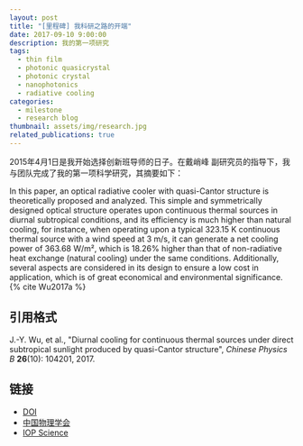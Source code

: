 ```yaml
---
layout: post
title: "[里程碑] 我科研之路的开端"
date: 2017-09-10 9:00:00
description: 我的第一项研究
tags:
  - thin film
  - photonic quasicrystal
  - photonic crystal
  - nanophotonics
  - radiative cooling
categories:
  - milestone
  - research blog
thumbnail: assets/img/research.jpg
related_publications: true
---
```


2015年4月1日是我开始选择创新班导师的日子。在戴峭峰 副研究员的指导下，我与团队完成了我的第一项科学研究，其摘要如下：

In this paper, an optical radiative cooler with quasi-Cantor structure is theoretically proposed and analyzed. This simple and symmetrically designed optical structure operates upon continuous thermal sources in diurnal subtropical conditions, and its efficiency is much higher than natural cooling, for instance, when operating upon a typical 323.15 K continuous thermal source with a wind speed at 3 m/s, it can generate a net cooling power of 363.68 W/m², which is 18.26% higher than that of non-radiative heat exchange (natural cooling) under the same conditions. Additionally, several aspects are considered in its design to ensure a low cost in application, which is of great economical and environmental significance. {% cite Wu2017a %}

## 引用格式

J.-Y. Wu, et al., "Diurnal cooling for continuous thermal sources under direct subtropical sunlight produced by quasi-Cantor structure", _Chinese Physics B_ **26**(10): 104201, 2017.

## 链接

- [DOI](https://doi.org/10.1088/1674-1056/26/10/104201)
- [中国物理学会](https://cpb.iphy.ac.cn/EN/10.1088/1674-1056/26/10/104201)
- [IOP Science](https://iopscience.iop.org/article/10.1088/1674-1056/26/10/104201)
